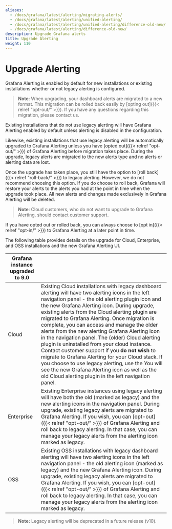 ```yaml
---
aliases:
  - /docs/grafana/latest/alerting/migrating-alerts/
  - /docs/grafana/latest/alerting/unified-alerting/
  - /docs/grafana/latest/alerting/unified-alerting/difference-old-new/
  - /docs/grafana/latest/alerting/difference-old-new/
description: Upgrade Grafana alerts
title: Upgrade Alerting
weight: 110
---
```


# Upgrade Alerting

Grafana Alerting is enabled by default for new installations or existing installations whether or not legacy alerting is configured.

> **Note**: When upgrading, your dashboard alerts are migrated to a new format. This migration can be rolled back easily by [opting out]({{< relref "opt-out/" >}}). If you have any questions regarding this migration, please contact us.

Existing installations that do not use legacy alerting will have Grafana Alerting enabled by default unless alerting is disabled in the configuration.

Likewise, existing installations that use legacy alerting will be automatically upgraded to Grafana Alerting unless you have [opted out]({{< relref "opt-out/" >}}) of Grafana Alerting before migration takes place. During the upgrade, legacy alerts are migrated to the new alerts type and no alerts or alerting data are lost.

Once the upgrade has taken place, you still have the option to [roll back]({{< relref "roll-back/" >}}) to legacy alerting. However, we do not recommend choosing this option. If you do choose to roll back, Grafana will restore your alerts to the alerts you had at the point in time when the upgrade took place. All new alerts and changes made exclusively in Grafana Alerting will be deleted.

> **Note**: Cloud customers, who do not want to upgrade to Grafana Alerting, should contact customer support.

If you have opted out or rolled back, you can always choose to [opt in]({{< relref "opt-in/" >}}) to Grafana Alerting at a later point in time.

The following table provides details on the upgrade for Cloud, Enterprise, and OSS installations and the new Grafana Alerting UI.

| Grafana instance upgraded to 9.0 |                                                                                                                                                                                                                                                                                                                                                                                                                                                                                                                                                                                                                                                                                                                                                                                      |
| -------------------------------- | ------------------------------------------------------------------------------------------------------------------------------------------------------------------------------------------------------------------------------------------------------------------------------------------------------------------------------------------------------------------------------------------------------------------------------------------------------------------------------------------------------------------------------------------------------------------------------------------------------------------------------------------------------------------------------------------------------------------------------------------------------------------------------------ |
| Cloud                            | Existing Cloud installations with legacy dashboard alerting will have two alerting icons in the left navigation panel - the old alerting plugin icon and the new Grafana Alerting icon. During upgrade, existing alerts from the Cloud alerting plugin are migrated to Grafana Alerting. Once migration is complete, you can access and manage the older alerts from the new alerting Grafana Alerting icon in the navigation panel. The (older) Cloud alerting plugin is uninstalled from your cloud instance. Contact customer support if you **do not wish** to migrate to Grafana Alerting for your Cloud stack. If you choose to use legacy alerting, use the You will see the new Grafana Alerting icon as well as the old Cloud alerting plugin in the left navigation panel. |
| Enterprise                       | Existing Enterprise instances using legacy alerting will have both the old (marked as legacy) and the new alerting icons in the navigation panel. During upgrade, existing legacy alerts are migrated to Grafana Alerting. If you wish, you can [opt-out]({{< relref "opt-out/" >}}) of Grafana Alerting and roll back to legacy alerting. In that case, you can manage your legacy alerts from the alerting icon marked as legacy.                                                                                                                                                                                                                                                                                                                                                  |
| OSS                              | Existing OSS installations with legacy dashboard alerting will have two alerting icons in the left navigation panel - the old alerting icon (marked as legacy) and the new Grafana Alerting icon. During upgrade, existing legacy alerts are migrated to Grafana Alerting. If you wish, you can [opt-out]({{< relref "opt-out/" >}}) of Grafana Alerting and roll back to legacy alerting. In that case, you can manage your legacy alerts from the alerting icon marked as legacy.                                                                                                                                                                                                                                                                                                  |

> **Note:** Legacy alerting will be deprecated in a future release (v10).
